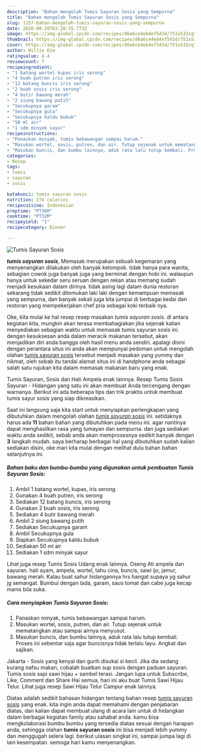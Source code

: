```yaml
---
description: "Bahan mengolah Tumis Sayuran Sosis yang Sempurna"
title: "Bahan mengolah Tumis Sayuran Sosis yang Sempurna"
slug: 1157-bahan-mengolah-tumis-sayuran-sosis-yang-sempurna
date: 2020-08-20T03:28:35.773Z
image: https://img-global.cpcdn.com/recipes/d6a6ce4eb4ef543d/751x532cq70/tumis-sayuran-sosis-foto-resep-utama.jpg
thumbnail: https://img-global.cpcdn.com/recipes/d6a6ce4eb4ef543d/751x532cq70/tumis-sayuran-sosis-foto-resep-utama.jpg
cover: https://img-global.cpcdn.com/recipes/d6a6ce4eb4ef543d/751x532cq70/tumis-sayuran-sosis-foto-resep-utama.jpg
author: Willie Kim
ratingvalue: 4.4
reviewcount: 7
recipeingredient:
- "1 batang wortel kupas iris serong"
- "4 buah putren iris serong"
- "12 batang buncis iris serong"
- "2 buah sosis iris serong"
- "4 butir bawang merah"
- "2 siung bawang putih"
- "Secukupnya garam"
- "Secukupnya gula"
- "Secukupnya kaldu bubuk"
- "50 ml air"
- "1 sdm minyak sayur"
recipeinstructions:
- "Panaskan minyak, tumis bebawangan sampai harum."
- "Masukan wortel, sosis, putren, dan air. Tutup sejenak untuk mematangkan atau sampai airnya menyusut."
- "Masukan buncis, dan bumbu lainnya, aduk rata lalu tutup kembali. Proses ini sebentar saja agar buncisnya tidak terlalu layu. Angkat dan sajikan."
categories:
- Resep
tags:
- tumis
- sayuran
- sosis

katakunci: tumis sayuran sosis 
nutrition: 274 calories
recipecuisine: Indonesian
preptime: "PT36M"
cooktime: "PT32M"
recipeyield: "1"
recipecategory: Dinner

---
```



![Tumis Sayuran Sosis](https://img-global.cpcdn.com/recipes/d6a6ce4eb4ef543d/751x532cq70/tumis-sayuran-sosis-foto-resep-utama.jpg)

<b><i>tumis sayuran sosis</i></b>, Memasak merupakan sebuah kegemaran yang menyenangkan dilakukan oleh banyak kelompok. tidak hanya para wanita, sebagian cowok juga banyak juga yang berminat dengan hobi ini. walaupun hanya untuk sekedar seru seruan dengan rekan atau memang sudah menjadi kesukaan dalam dirinya. tidak asing lagi dalam dunia restoran sekarang tidak sedikit ditemukan laki laki dengan kemampuan memasak yang sempurna, dan banyak sekali juga kita jumpai di berbagai kedai dan restoran yang mempekerjakan chef pria sebagai koki terbaik nya.

Oke, kita mulai ke hal resep resep masakan <i>tumis sayuran sosis</i>. di antara kegiatan kita, mungkin akan terasa membahagiakan jika sejenak kalian menyediakan sebagian waktu untuk memasak tumis sayuran sosis ini. dengan kesuksesan anda dalam meracik makanan tersebut, akan menjadikan diri anda bangga oleh hasil menu anda sendiri. apalagi disini dengan perantara situs ini anda akan mempunyai pedoman untuk mengolah olahan <u>tumis sayuran sosis</u> tersebut menjadi masakan yang yummy dan nikmat, oleh sebab itu tandai alamat situs ini di handphone anda sebagai salah satu rujukan kita dalam memasak makanan baru yang enak.

Tumis Sayuran, Sosis dan Hati Ampela enak lainnya. Resep Tumis Sosis Sayuran - Hidangan yang satu ini akan membuat Anda tercengang dengan warnanya. Berikut ini ada beberapa tips dan trik praktis untuk membuat tumis sayur sosis yang siap dikreasikan.


Saat ini langsung saja kita start untuk menyiapkan perlengkapan yang dibutuhkan dalam mengolah olahan <u><i>tumis sayuran sosis</i></u> ini. setidaknya harus ada <b>11</b> bahan bahan yang dibutuhkan pada menu ini. agar nantinya dapat menghasilkan rasa yang lumayan dan sempurna. dan juga sediakan waktu anda sedikit, sebab anda akan memprosesnya sedikit banyak dengan <b>3</b> langkah mudah. saya berharap berbagai hal yang dibutuhkan sudah kalian sediakan disini, oke mari kita mulai dengan melihat dulu bahan bahan selanjutnya ini.

<!--inarticleads1-->

##### Bahan baku dan bumbu-bumbu yang digunakan untuk pembuatan Tumis Sayuran Sosis:

1. Ambil 1 batang wortel, kupas, iris serong
1. Gunakan 4 buah putren, iris serong
1. Sediakan 12 batang buncis, iris serong
1. Gunakan 2 buah sosis, iris serong
1. Sediakan 4 butir bawang merah
1. Ambil 2 siung bawang putih
1. Sediakan Secukupnya garam
1. Ambil Secukupnya gula
1. Siapkan Secukupnya kaldu bubuk
1. Sediakan 50 ml air
1. Sediakan 1 sdm minyak sayur


Lihat juga resep Tumis Sosis Udang enak lainnya. Oseng Ati ampela dan sayuran. hati ayam, ampela, wortel, tahu cina, buncis, sawi ijo, jamur, bawang merah. Kalau buat sahur hidangannya hrs hangat supaya yg sahur jg semangat. Bumbui dengan lada, garam, saus tomat dan cabe juga kecap manis bila suka. 

<!--inarticleads2-->

##### Cara menyiapkan Tumis Sayuran Sosis:

1. Panaskan minyak, tumis bebawangan sampai harum.
1. Masukan wortel, sosis, putren, dan air. Tutup sejenak untuk mematangkan atau sampai airnya menyusut.
1. Masukan buncis, dan bumbu lainnya, aduk rata lalu tutup kembali. Proses ini sebentar saja agar buncisnya tidak terlalu layu. Angkat dan sajikan.


Jakarta - Sosis yang kenyal dan gurih disukai si kecil. Jika dia sedang kurang nafsu makan, cobalah buatkan sup sosis dengan paduan sayuran. Tumis sosis sapi sawi hijau + sambel terasi. Jangan lupa untuk Subscribe, Like, Comment dan Share Hai semua, hari ini aku buat Tumis Sawi Hijau Telur. Lihat juga resep Sawi Hijau Telur Campur enak lainnya. 

Diatas adalah sedikit bahasan hidangan tentang bahan resep <u>tumis sayuran sosis</u> yang enak. kita ingin anda dapat memahami dengan penjabaran diatas, dan kalian dapat membuat ulang di acara lain untuk di hidangkan dalam berbagai kegiatan family atau sahabat anda. kamu bisa mengkolaborasi bumbu bumbu yang tersedia diatas sesuai dengan harapan anda, sehingga olahan <b>tumis sayuran sosis</b> ini bisa menjadi lebih yummy dan menggugah selera lagi. berikut ulasan singkat ini, sampai jumpa lagi di lain kesempatan. semoga hari kamu menyenangkan.
